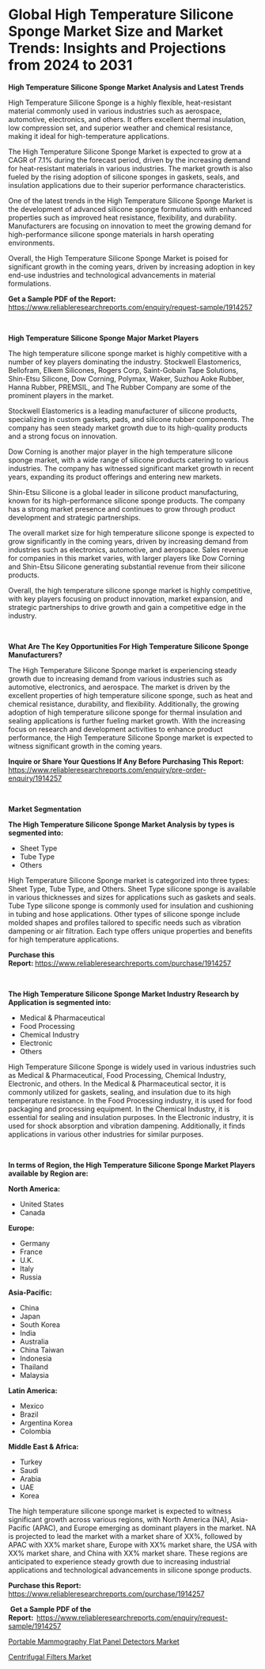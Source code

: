 <p><h1>Global High Temperature Silicone Sponge Market Size and Market Trends: Insights and Projections from 2024 to 2031</h1></p><p><strong>High Temperature Silicone Sponge Market Analysis and Latest Trends</strong></p>
<p><p>High Temperature Silicone Sponge is a highly flexible, heat-resistant material commonly used in various industries such as aerospace, automotive, electronics, and others. It offers excellent thermal insulation, low compression set, and superior weather and chemical resistance, making it ideal for high-temperature applications.</p><p>The High Temperature Silicone Sponge Market is expected to grow at a CAGR of 7.1% during the forecast period, driven by the increasing demand for heat-resistant materials in various industries. The market growth is also fueled by the rising adoption of silicone sponges in gaskets, seals, and insulation applications due to their superior performance characteristics.</p><p>One of the latest trends in the High Temperature Silicone Sponge Market is the development of advanced silicone sponge formulations with enhanced properties such as improved heat resistance, flexibility, and durability. Manufacturers are focusing on innovation to meet the growing demand for high-performance silicone sponge materials in harsh operating environments.</p><p>Overall, the High Temperature Silicone Sponge Market is poised for significant growth in the coming years, driven by increasing adoption in key end-use industries and technological advancements in material formulations.</p></p>
<p><strong>Get a Sample PDF of the Report:&nbsp;</strong> <a href="https://www.reliableresearchreports.com/enquiry/request-sample/1914257">https://www.reliableresearchreports.com/enquiry/request-sample/1914257</a></p>
<p>&nbsp;</p>
<p><strong>High Temperature Silicone Sponge Major Market Players</strong></p>
<p><p>The high temperature silicone sponge market is highly competitive with a number of key players dominating the industry. Stockwell Elastomerics, Bellofram, Elkem Silicones, Rogers Corp, Saint-Gobain Tape Solutions, Shin-Etsu Silicone, Dow Corning, Polymax, Waker, Suzhou Aoke Rubber, Hanna Rubber, PREMSIL, and The Rubber Company are some of the prominent players in the market. </p><p>Stockwell Elastomerics is a leading manufacturer of silicone products, specializing in custom gaskets, pads, and silicone rubber components. The company has seen steady market growth due to its high-quality products and a strong focus on innovation. </p><p>Dow Corning is another major player in the high temperature silicone sponge market, with a wide range of silicone products catering to various industries. The company has witnessed significant market growth in recent years, expanding its product offerings and entering new markets.</p><p>Shin-Etsu Silicone is a global leader in silicone product manufacturing, known for its high-performance silicone sponge products. The company has a strong market presence and continues to grow through product development and strategic partnerships.</p><p>The overall market size for high temperature silicone sponge is expected to grow significantly in the coming years, driven by increasing demand from industries such as electronics, automotive, and aerospace. Sales revenue for companies in this market varies, with larger players like Dow Corning and Shin-Etsu Silicone generating substantial revenue from their silicone products.</p><p>Overall, the high temperature silicone sponge market is highly competitive, with key players focusing on product innovation, market expansion, and strategic partnerships to drive growth and gain a competitive edge in the industry.</p></p>
<p>&nbsp;</p>
<p><strong>What Are The Key Opportunities For High Temperature Silicone Sponge Manufacturers?</strong></p>
<p><p>The High Temperature Silicone Sponge market is experiencing steady growth due to increasing demand from various industries such as automotive, electronics, and aerospace. The market is driven by the excellent properties of high temperature silicone sponge, such as heat and chemical resistance, durability, and flexibility. Additionally, the growing adoption of high temperature silicone sponge for thermal insulation and sealing applications is further fueling market growth. With the increasing focus on research and development activities to enhance product performance, the High Temperature Silicone Sponge market is expected to witness significant growth in the coming years.</p></p>
<p><strong>Inquire or Share Your Questions If Any Before Purchasing This Report:</strong> <a href="https://www.reliableresearchreports.com/enquiry/pre-order-enquiry/1914257">https://www.reliableresearchreports.com/enquiry/pre-order-enquiry/1914257</a></p>
<p>&nbsp;</p>
<p><strong>Market Segmentation</strong></p>
<p><strong>The High Temperature Silicone Sponge Market Analysis by types is segmented into:</strong></p>
<p><ul><li>Sheet Type</li><li>Tube Type</li><li>Others</li></ul></p>
<p><p>High Temperature Silicone Sponge market is categorized into three types: Sheet Type, Tube Type, and Others. Sheet Type silicone sponge is available in various thicknesses and sizes for applications such as gaskets and seals. Tube Type silicone sponge is commonly used for insulation and cushioning in tubing and hose applications. Other types of silicone sponge include molded shapes and profiles tailored to specific needs such as vibration dampening or air filtration. Each type offers unique properties and benefits for high temperature applications.</p></p>
<p><strong>Purchase this Report:&nbsp;</strong><a href="https://www.reliableresearchreports.com/purchase/1914257">https://www.reliableresearchreports.com/purchase/1914257</a></p>
<p>&nbsp;</p>
<p><strong>The High Temperature Silicone Sponge Market Industry Research by Application is segmented into:</strong></p>
<p><ul><li>Medical & Pharmaceutical</li><li>Food Processing</li><li>Chemical Industry</li><li>Electronic</li><li>Others</li></ul></p>
<p><p>High Temperature Silicone Sponge is widely used in various industries such as Medical & Pharmaceutical, Food Processing, Chemical Industry, Electronic, and others. In the Medical & Pharmaceutical sector, it is commonly utilized for gaskets, sealing, and insulation due to its high temperature resistance. In the Food Processing industry, it is used for food packaging and processing equipment. In the Chemical Industry, it is essential for sealing and insulation purposes. In the Electronic industry, it is used for shock absorption and vibration dampening. Additionally, it finds applications in various other industries for similar purposes.</p></p>
<p>&nbsp;</p>
<p><strong>In terms of Region, the High Temperature Silicone Sponge Market Players available by Region are:</strong></p>
<p>
    <p> <strong> North America: </strong>
        <ul>
            <li>United States</li>
            <li>Canada</li>
        </ul>
        </p> 
    <p> <strong> Europe: </strong>
        <ul>
            <li>Germany</li>
            <li>France</li>
            <li>U.K.</li>
            <li>Italy</li>
            <li>Russia</li>
        </ul>
        </p> 
    <p> <strong> Asia-Pacific: </strong>
        <ul>
            <li>China</li>
            <li>Japan</li>
            <li>South Korea</li>
            <li>India</li>
            <li>Australia</li>
            <li>China Taiwan</li>
            <li>Indonesia</li>
            <li>Thailand</li>
            <li>Malaysia</li>
        </ul>
        </p> 
    <p> <strong> Latin America: </strong>
        <ul>
            <li>Mexico</li>
            <li>Brazil</li>
            <li>Argentina Korea</li>
            <li>Colombia</li>
        </ul>
        </p> 
    <p> <strong> Middle East & Africa: </strong>
        <ul>
            <li>Turkey</li>
            <li>Saudi</li>
            <li>Arabia</li>
            <li>UAE</li>
            <li>Korea</li>
        </ul>
    </p>
    </p>
<p><p>The high temperature silicone sponge market is expected to witness significant growth across various regions, with North America (NA), Asia-Pacific (APAC), and Europe emerging as dominant players in the market. NA is projected to lead the market with a market share of XX%, followed by APAC with XX% market share, Europe with XX% market share, the USA with XX% market share, and China with XX% market share. These regions are anticipated to experience steady growth due to increasing industrial applications and technological advancements in silicone sponge products.</p></p>
<p><strong>Purchase this Report: </strong><a href="https://www.reliableresearchreports.com/purchase/1914257">https://www.reliableresearchreports.com/purchase/1914257</a></p>
<p>&nbsp;<strong>Get a Sample PDF of the Report:&nbsp;&nbsp;</strong><a href="https://www.reliableresearchreports.com/enquiry/request-sample/1914257">https://www.reliableresearchreports.com/enquiry/request-sample/1914257</a></p>
<p><strong></strong></p>
<p><p><a href="https://pretty-mail-caf.notion.site/Portable-Mammography-Flat-Panel-Detectors-Market-Research-Report-Provides-Critical-Insights-that-can-7d60572e77bc400fb12e24762a5969c2">Portable Mammography Flat Panel Detectors Market</a></p><p><a href="https://flame-sidecar-702.notion.site/Centrifugal-Filters-Market-Analysis-and-Market-Size-Global-Industry-Overview-Market-Segmentation-a-b441b39439614bf3bcf31f2b8f3e4158">Centrifugal Filters Market</a></p></p>